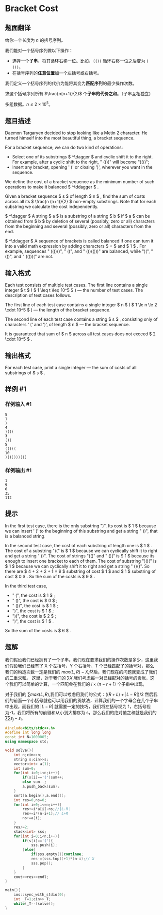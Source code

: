 # Bracket Cost

## 题面翻译

给你一个长度为 $n$ 的括号序列。

我们能对一个括号序列做以下操作：

- 选择一个**子串**，将其循环右移一位。比如，`(())` 循环右移一位之后变为 `)(()`。
- 在括号序列的**任意位置**加一个左括号或右括号。

我们定义一个括号序列的代价为能将其变为**匹配序列**的最少操作次数。

求这个括号序列所有 $\frac{n(n+1)}{2}$ 个**子串的代价之和**。（子串互相独立）

多组数据。$n\le 2\times 10^5$。

## 题目描述

Daemon Targaryen decided to stop looking like a Metin 2 character. He turned himself into the most beautiful thing, a bracket sequence.

For a bracket sequence, we can do two kind of operations:

- Select one of its substrings $ ^\dagger $ and cyclic shift it to the right. For example, after a cyclic shift to the right, " (())" will become ")(()";
- Insert any bracket, opening ' (' or closing ')', wherever you want in the sequence.

We define the cost of a bracket sequence as the minimum number of such operations to make it balanced $ ^\ddagger $ .

Given a bracket sequence $ s $ of length $ n $ , find the sum of costs across all its $ \frac{n (n+1)}{2} $ non-empty substrings. Note that for each substring we calculate the cost independently.

 $ ^\dagger $ A string $ a $ is a substring of a string $ b $ if $ a $ can be obtained from $ b $ by deletion of several (possibly, zero or all) characters from the beginning and several (possibly, zero or all) characters from the end.

 $ ^\ddagger $ A sequence of brackets is called balanced if one can turn it into a valid math expression by adding characters $ + $ and $ 1 $ . For example, sequences " (())()", " ()", and " (()(()))" are balanced, while ")(", " (()", and " (()))(" are not.

## 输入格式

Each test consists of multiple test cases. The first line contains a single integer $ t $ ( $ 1 \leq t \leq 10^5 $ ) — the number of test cases. The description of test cases follows.

The first line of each test case contains a single integer $ n $ ( $ 1 \le n \le 2 \cdot 10^5 $ ) — the length of the bracket sequence.

The second line of each test case contains a string $ s $ , consisting only of characters ' (' and ')', of length $ n $ — the bracket sequence.

It is guaranteed that sum of $ n $ across all test cases does not exceed $ 2 \cdot 10^5 $ .

## 输出格式

For each test case, print a single integer — the sum of costs of all substrings of $ s $ .

## 样例 #1

### 样例输入 #1

```
5
1
)
4
)()(
3
())
5
(((((
10
)(())))())
```

### 样例输出 #1

```
1
9
6
35
112
```

## 提示

In the first test case, there is the only substring ")". Its cost is $ 1 $ because we can insert ' (' to the beginning of this substring and get a string " ()", that is a balanced string.

In the second test case, the cost of each substring of length one is $ 1 $ . The cost of a substring ")(" is $ 1 $ because we can cyclically shift it to right and get a string " ()". The cost of strings ")()" and " ()(" is $ 1 $ because its enough to insert one bracket to each of them. The cost of substring ")()(" is $ 1 $ because we can cyclically shift it to right and get a string " ()()". So there are $ 4 + 2 + 2 + 1 = 9 $ substring of cost $ 1 $ and $ 1 $ substring of cost $ 0 $ . So the sum of the costs is $ 9 $ .

In the third test case,

- " (", the cost is $ 1 $ ;
- " ()", the cost is $ 0 $ ;
- " ())", the cost is $ 1 $ ;
- ")", the cost is $ 1 $ ;
- "))", the cost is $ 2 $ ;
- ")", the cost is $ 1 $ .

So the sum of the costs is $ 6 $ .

## 题解
我们假设我们已经拥有了一个子串，我们现在要求我们的操作次数是多少，这里我们假设我们已经有了 X 个左括号，Y 个右括号，T 个已经匹配了的括号对，那么我们的构造次数一定是我们的 $max(L,R)-X$,然后，我们现在的问题就变成了我们的二重求和。
这里，对于我们的 $\sum X$,我们考虑每一对已经配对的括号的贡献，这个我们可以简单的计算，一个匹配会在我们的 $l\times(n-r+1)$ 个子串中出现，

对于我们的 $\sum max(L,R)$,我们可以考虑用我们的公式：$((R+L)+|L-{R}|)/{2}$ 然后我们的前面一个小括号就也可以用我们的贡献法，计算我们的一个字母会在几个子串中出现，而我们的 $|L-R|$ 就需要一定的技巧，我们将左括号视为 1，右括号视为-1，我们将所有的前缀和从小到大排序为 s，那么我们的绝对值之和就是我们的 $\sum\sum s_{j}-s_{i}$,

```cpp
#include<bits/stdc++.h>
#define int long long
const int N=1000005;
using namespace std;

void solve(){
	int n;cin>>n;
	string s;cin>>s;
	vector<int> a(1);
	int sum=0;
	for(int i=0;i<n;i++){
		if(s[i]=='(')sum++;
		else sum--;
		a.push_back(sum);
	}
	sort(a.begin(),a.end());
	int res=0,ns=0;
	for(int i=0;i<=n;i++){
   		res+=i*a[i]-ns;//|L-R|
		res+=i*(n-i+1);// L+R
		ns+=a[i];
	}
	res/=2; 
	stack<int> sss;
	for(int i=0;i<n;i++){
		if(s[i]=='('){
			sss.push(i);
		}else{
			if(sss.empty())continue;
			res-=(sss.top()+1)*(n-i);// X
			sss.pop(); 
		}
	}
	cout<<res<<endl;
}

main(){
	ios::sync_with_stdio(0);
	int _T=1;cin>>_T;
	while(_T--)solve();
}
```